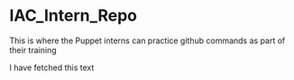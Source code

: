 # IAC_Intern_Repo
This is where the Puppet interns can practice github commands as part of their training

I have fetched this text
